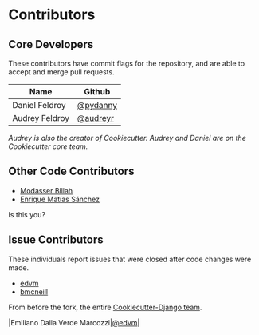 # Contributors

## Core Developers

These contributors have commit flags for the repository, and are able to accept and merge pull requests.

|Name|Github|
|---|---|
|Daniel Feldroy|[\@pydanny](https://github.com/pydanny)|
|Audrey Feldroy|[\@audreyr](https://github.com/audreyr)|

*Audrey is also the creator of Cookiecutter. Audrey and Daniel are on the Cookiecutter core team.*

## Other Code Contributors

- [Modasser Billah](https://github.com/modasserbillah)
- [Enrique Matías Sánchez](https://github.com/quique)

Is this you?


## Issue Contributors

These individuals report issues that were closed after code changes were
made.

-   [edvm](https://github.com/edvm)
-   [bmcneill](https://github.com/bfmcneill)

From before the fork, the entire [Cookiecutter-Django team](https://github.com/pydanny/cookiecutter-django).

|Emiliano Dalla Verde Marcozzi|[\@edvm](https://github.com/edvm)|

